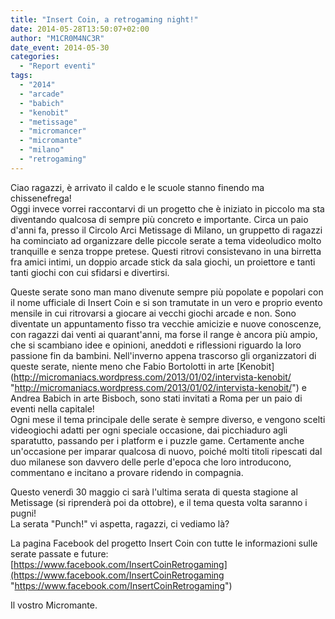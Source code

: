 ```yaml
---
title: "Insert Coin, a retrogaming night!"
date: 2014-05-28T13:50:07+02:00
author: "M1CR0M4NC3R"
date_event: 2014-05-30
categories:
  - "Report eventi"
tags:
  - "2014"
  - "arcade"
  - "babich"
  - "kenobit"
  - "metissage"
  - "micromancer"
  - "micromante"
  - "milano"
  - "retrogaming"
---
```


Ciao ragazzi, è arrivato il caldo e le scuole stanno finendo ma chissenefrega!  
Oggi invece vorrei raccontarvi di un progetto che è iniziato in piccolo ma sta diventando qualcosa di sempre più concreto e importante. Circa un paio d'anni fa, presso il Circolo Arci Metissage di Milano, un gruppetto di ragazzi ha cominciato ad organizzare delle piccole serate a tema videoludico molto tranquille e senza troppe pretese. Questi ritrovi consistevano in una birretta fra amici intimi, un doppio arcade stick da sala giochi, un proiettore e tanti tanti giochi con cui sfidarsi e divertirsi.

Queste serate sono man mano divenute sempre più popolate e popolari con il nome ufficiale di Insert Coin e si son tramutate in un vero e proprio evento mensile in cui ritrovarsi a giocare ai vecchi giochi arcade e non. Sono diventate un appuntamento fisso tra vecchie amicizie e nuove conoscenze, con ragazzi dai venti ai quarant'anni, ma forse il range è ancora più ampio, che si scambiano idee e opinioni, aneddoti e riflessioni riguardo la loro passione fin da bambini. Nell'inverno appena trascorso gli organizzatori di queste serate, niente meno che Fabio Bortolotti in arte [Kenobit](http://micromaniacs.wordpress.com/2013/01/02/intervista-kenobit/ &quot;http://micromaniacs.wordpress.com/2013/01/02/intervista-kenobit/&quot;) e Andrea Babich in arte Bisboch, sono stati invitati a Roma per un paio di eventi nella capitale!  
Ogni mese il tema principale delle serate è sempre diverso, e vengono scelti videogiochi adatti per ogni speciale occasione, dai picchiaduro agli sparatutto, passando per i platform e i puzzle game. Certamente anche un'occasione per imparar qualcosa di nuovo, poiché molti titoli ripescati dal duo milanese son davvero delle perle d'epoca che loro introducono, commentano e incitano a provare ridendo in compagnia.

Questo venerdì 30 maggio ci sarà l'ultima serata di questa stagione al Metissage (si riprenderà poi da ottobre), e il tema questa volta saranno i pugni!  
La serata "Punch!" vi aspetta, ragazzi, ci vediamo là?

La pagina Facebook del progetto Insert Coin con tutte le informazioni sulle serate passate e future:  
[https://www.facebook.com/InsertCoinRetrogaming](https://www.facebook.com/InsertCoinRetrogaming &quot;https://www.facebook.com/InsertCoinRetrogaming&quot;)

Il vostro Micromante.